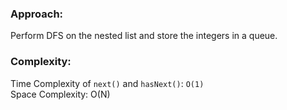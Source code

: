 ### Approach:
Perform DFS on the nested list and store the integers in a queue.
​
### Complexity:
Time Complexity of `next()` and `hasNext()`: `O(1)`\
Space Complexity: O(N)